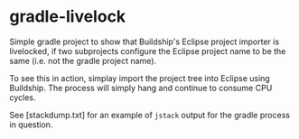 # gradle-livelock
Simple gradle project to show that Buildship's Eclipse project importer is livelocked, if two subprojects configure the Eclipse project name to be the same (i.e. not the gradle project name).

To see this in action, simplay import the project tree into Eclipse using Buildship. The process will simply hang and continue to consume CPU cycles.

See [stackdump.txt] for an example of `jstack` output for the gradle process in question.
